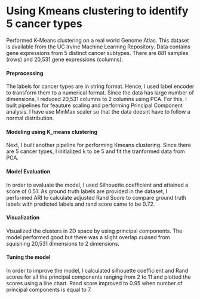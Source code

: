 # Using Kmeans clustering to identify 5 cancer types
Performed K-Means clustering on a real world Genome Atlas. This dataset is available from the UC Irvine Machine Learning Repository. Data contains gene expressions from 5 distinct cancer subtypes. There are 881 samples (rows) and 20,531 gene expressions (columns).

#### Preprocessing
The labels for cancer types are in string format. Hence, I used label encoder to transform them to a numerical format. Since the data has large number of dimensions, I reduced 20,531 columns to 2 columns using PCA. For this, I built pipelines for feauture scaling and performing Principal Component analysis. I have use MinMax scaler so that the data doesnt have to follow a normal distribution.

#### Modeling using K_means clustering
Next, I built another pipeline for performing Kmeans clustering. Since there are 5 cancer types, I initialized k to be 5 and fit the tranformed data from PCA.

#### Model Evaluation
In order to evaluate the model, I used Silhouette coefficient and attained a score of 0.51. As ground truth labels are provided in the dataset,  I performed ARI to calculate adjusted Rand Score to compare ground truth labels with predicted labels and rand score came to be 0.72.

#### Visualization
Visualized the clusters in 2D space by using principal components. The model performed good but there was a slight overlap cuased from squishing 20,531 dimensions to 2 dimensions. 

#### Tuning the model
In order to improve the model, I calculated silhouette coefficient and Rand scores for all the principal components ranging from 2 to 11 and plotted the scores using a line chart. Rand score improved to 0.95 when number of principal components is equal to 7.
